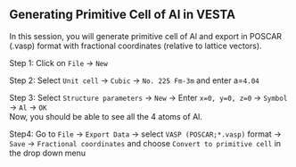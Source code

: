 ## Generating Primitive Cell of Al in VESTA
In this session, you will generate primitive cell of Al and export in POSCAR (.vasp) format with fractional coordinates (relative
to lattice vectors).

Step 1: Click on `File` -> `New`

Step 2: Select `Unit cell` -> `Cubic` -> `No. 225 Fm-3m` and enter a=`4.04`

Step 3: Select `Structure parameters` -> `New` -> Enter `x=0, y=0, z=0`  -> `Symbol` -> `Al` -> `OK` <br>
Now, you should be able to see all the 4 atoms of Al.

Step4: Go to `File` -> `Export Data` -> select `VASP (POSCAR;*.vasp)` format -> `Save` -> `Fractional coordinates` and choose `Convert to primitive cell` in the drop down menu
